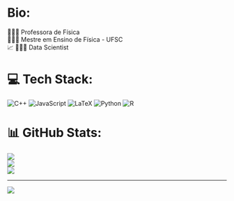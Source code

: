 # Bio:
👩🏻‍🏫 Professora de Física<br>👩🏻‍🔬 Mestre em Ensino de Física - UFSC<br>📈 👩🏻‍💻 Data Scientist 


# 💻 Tech Stack:
![C++](https://img.shields.io/badge/c++-%2300599C.svg?style=for-the-badge&logo=c%2B%2B&logoColor=white) ![JavaScript](https://img.shields.io/badge/javascript-%23323330.svg?style=for-the-badge&logo=javascript&logoColor=%23F7DF1E) ![LaTeX](https://img.shields.io/badge/latex-%23008080.svg?style=for-the-badge&logo=latex&logoColor=white) ![Python](https://img.shields.io/badge/python-3670A0?style=for-the-badge&logo=python&logoColor=ffdd54) ![R](https://img.shields.io/badge/r-%23276DC3.svg?style=for-the-badge&logo=r&logoColor=white)
# 📊 GitHub Stats:
![](https://github-readme-stats.vercel.app/api?username=kessiagmacedo&theme=dark&hide_border=false&include_all_commits=false&count_private=false)<br/>
![](https://nirzak-streak-stats.vercel.app/?user=kessiagmacedo&theme=dark&hide_border=false)<br/>
![](https://github-readme-stats.vercel.app/api/top-langs/?username=kessiagmacedo&theme=dark&hide_border=false&include_all_commits=false&count_private=false&layout=compact)

---
[![](https://visitcount.itsvg.in/api?id=kessiagmacedo&icon=0&color=0)](https://visitcount.itsvg.in)

<!-- Proudly created with GPRM ( https://gprm.itsvg.in ) -->
